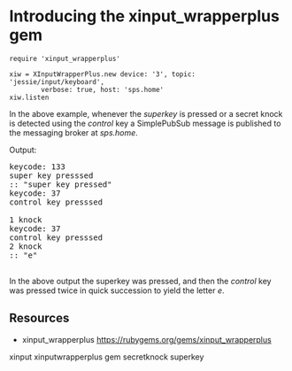 # Introducing the xinput_wrapperplus gem


    require 'xinput_wrapperplus'

    xiw = XInputWrapperPlus.new device: '3', topic: 'jessie/input/keyboard', 
            verbose: true, host: 'sps.home'
    xiw.listen

In the above example, whenever the *superkey* is pressed or a secret knock is detected using the *control* key a SimplePubSub message is published to the messaging broker at *sps.home*.

Output:

<pre>
keycode: 133
super key presssed
:: "super key pressed"
keycode: 37
control key presssed

1 knock
keycode: 37
control key presssed
2 knock
:: "e"

</pre>

In the above output the superkey was pressed, and then the *control* key was pressed twice in quick succession to yield the letter *e*.

## Resources

* xinput_wrapperplus https://rubygems.org/gems/xinput_wrapperplus

xinput xinputwrapperplus gem secretknock superkey
